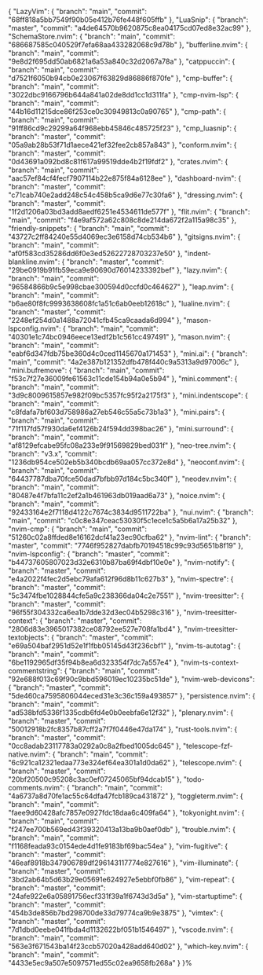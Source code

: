 {
  "LazyVim": { "branch": "main", "commit": "68ff818a5bb7549f90b05e412b76fe448f605ffb" },
  "LuaSnip": { "branch": "master", "commit": "a4de64570b9620875c8ea04175cd07ed8e32ac99" },
  "SchemaStore.nvim": { "branch": "main", "commit": "686687585c040529f7efa68aa433282068c9d78b" },
  "bufferline.nvim": { "branch": "main", "commit": "9e8d2f695dd50ab6821a6a53a840c32d2067a78a" },
  "catppuccin": { "branch": "main", "commit": "d7521f6050b94cb0e23067f63829d86886f870fe" },
  "cmp-buffer": { "branch": "main", "commit": "3022dbc9166796b644a841a02de8dd1cc1d311fa" },
  "cmp-nvim-lsp": { "branch": "main", "commit": "44b16d11215dce86f253ce0c30949813c0a90765" },
  "cmp-path": { "branch": "main", "commit": "91ff86cd9c29299a64f968ebb45846c485725f23" },
  "cmp_luasnip": { "branch": "master", "commit": "05a9ab28b53f71d1aece421ef32fee2cb857a843" },
  "conform.nvim": { "branch": "master", "commit": "0d43691a092bd8c81f617a99519dde4b2f19fdf2" },
  "crates.nvim": { "branch": "main", "commit": "aac57ef84cf4fecf7907114b22e875f84a6128ee" },
  "dashboard-nvim": { "branch": "master", "commit": "c71cab740e2add248c54c458b5ca9d6e77c30fa6" },
  "dressing.nvim": { "branch": "master", "commit": "1f2d1206a03bd3add8aedf6251e4534611de577f" },
  "flit.nvim": { "branch": "main", "commit": "f4e9af572a62c808c8de214da672f2a115a98c35" },
  "friendly-snippets": { "branch": "main", "commit": "43727c2ff84240e55d4069ec3e6158d74cb534b6" },
  "gitsigns.nvim": { "branch": "main", "commit": "af0f583cd35286dd6f0e3ed52622728703237e50" },
  "indent-blankline.nvim": { "branch": "master", "commit": "29be0919b91fb59eca9e90690d76014233392bef" },
  "lazy.nvim": { "branch": "main", "commit": "96584866b9c5e998cbae300594d0ccfd0c464627" },
  "leap.nvim": { "branch": "main", "commit": "b6ae80f8fc9993638608fc1a51c6ab0eeb12618c" },
  "lualine.nvim": { "branch": "master", "commit": "2248ef254d0a1488a72041cfb45ca9caada6d994" },
  "mason-lspconfig.nvim": { "branch": "main", "commit": "40301e1c74bc0946eece13edf2b1c561cc497491" },
  "mason.nvim": { "branch": "main", "commit": "eabf6d347fdb75be360d4c0ced1145670a171453" },
  "mini.ai": { "branch": "main", "commit": "4a2e387b121352dfb478f440c9a5313a9d97006c" },
  "mini.bufremove": { "branch": "main", "commit": "f53c7f27e36009fe61563c11cde154b94a0e5b94" },
  "mini.comment": { "branch": "main", "commit": "3d9c8009615857e982f09bc5357fc95f2a2175f3" },
  "mini.indentscope": { "branch": "main", "commit": "c8fdafa7bf603d758986a27eb546c55a5c73b1a3" },
  "mini.pairs": { "branch": "main", "commit": "71f117fd57f930da6ef4126b24f594dd398bac26" },
  "mini.surround": { "branch": "main", "commit": "af8129efcabe95fc08a233e9f91569829bed031f" },
  "neo-tree.nvim": { "branch": "v3.x", "commit": "1236db954ce502eb5b340bcdb69aa057cc372e8d" },
  "neoconf.nvim": { "branch": "main", "commit": "64437787dba70fce50dad7bfbb97d184c5bc340f" },
  "neodev.nvim": { "branch": "main", "commit": "80487e4f7bfa11c2ef2a1b461963db019aad6a73" },
  "noice.nvim": { "branch": "main", "commit": "92433164e2f7118d4122c7674c3834d9511722ba" },
  "nui.nvim": { "branch": "main", "commit": "c0c8e347ceac53030f5c1ece1c5a5b6a17a25b32" },
  "nvim-cmp": { "branch": "main", "commit": "51260c02a8ffded8e16162dcf41a23ec90cfba62" },
  "nvim-lint": { "branch": "master", "commit": "7746f952827dabfb70194518c99c93d5651b8f19" },
  "nvim-lspconfig": { "branch": "master", "commit": "b44737605807023d32e6310b87ba69f4dbf10e0e" },
  "nvim-notify": { "branch": "master", "commit": "e4a2022f4fec2d5ebc79afa612f96d8b11c627b3" },
  "nvim-spectre": { "branch": "master", "commit": "5c3474fbe1028844cfe5a9c238366da04c2e7551" },
  "nvim-treesitter": { "branch": "master", "commit": "96f55f304332ca6ea1b7dde32d3ec04b5298c316" },
  "nvim-treesitter-context": { "branch": "master", "commit": "2806d83e3965017382ce08792ee527e708fa1bd4" },
  "nvim-treesitter-textobjects": { "branch": "master", "commit": "e69a504baf2951d52e1f1fbb05145d43f236cbf1" },
  "nvim-ts-autotag": { "branch": "main", "commit": "6be1192965df35f94b8ea6d323354f7dc7a557e4" },
  "nvim-ts-context-commentstring": { "branch": "main", "commit": "92e688f013c69f90c9bbd596019ec10235bc51de" },
  "nvim-web-devicons": { "branch": "master", "commit": "5de460ca7595806044eced31e3c36c159a493857" },
  "persistence.nvim": { "branch": "main", "commit": "ad538bfd5336f1335cdb6fd4e0b0eebfa6e12f32" },
  "plenary.nvim": { "branch": "master", "commit": "50012918b2fc8357b87cff2a7f7f0446e47da174" },
  "rust-tools.nvim": { "branch": "master", "commit": "0cc8adab23117783a0292a0c8a2fbed1005dc645" },
  "telescope-fzf-native.nvim": { "branch": "main", "commit": "6c921ca12321edaa773e324ef64ea301a1d0da62" },
  "telescope.nvim": { "branch": "master", "commit": "20bf20500c95208c3ac0ef07245065bf94dcab15" },
  "todo-comments.nvim": { "branch": "main", "commit": "4a6737a8d70fe1ac55c64dfa47fcb189ca431872" },
  "toggleterm.nvim": { "branch": "main", "commit": "faee9d60428afc7857e0927fdc18daa6c409fa64" },
  "tokyonight.nvim": { "branch": "main", "commit": "f247ee700b569ed43f39320413a13ba9b0aef0db" },
  "trouble.nvim": { "branch": "main", "commit": "f1168feada93c0154ede4d1fe9183bf69bac54ea" },
  "vim-fugitive": { "branch": "master", "commit": "46eaf8918b347906789df296143117774e827616" },
  "vim-illuminate": { "branch": "master", "commit": "3bd2ab64b5d63b29e05691e624927e5ebbf0fb86" },
  "vim-repeat": { "branch": "master", "commit": "24afe922e6a05891756ecf331f39a1f6743d3d5a" },
  "vim-startuptime": { "branch": "master", "commit": "454b3de856b7bd298700de33d79774ca9b9e3875" },
  "vimtex": { "branch": "master", "commit": "7d1dbd0eebe041fbda4d1132622bf051b1546497" },
  "vscode.nvim": { "branch": "main", "commit": "563e3f671543ba14f23ccb57020a428add640d02" },
  "which-key.nvim": { "branch": "main", "commit": "4433e5ec9a507e5097571ed55c02ea9658fb268a" }
}%

